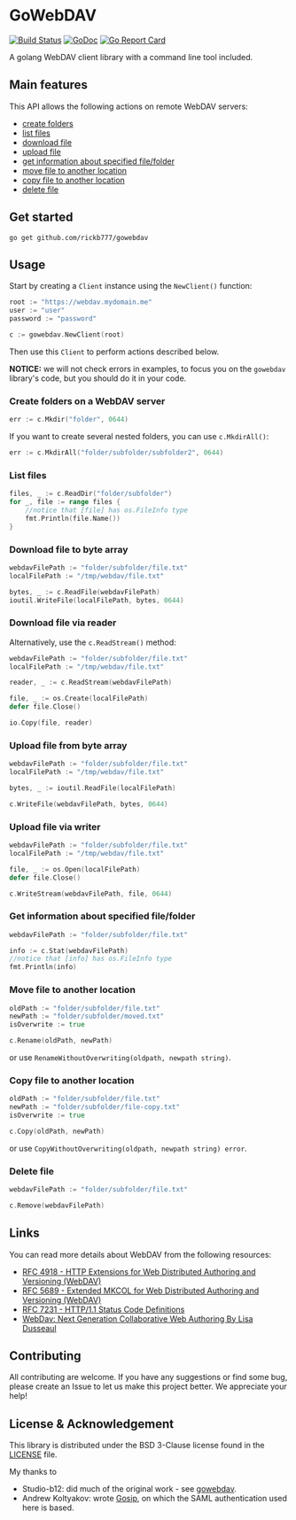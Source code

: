 # GoWebDAV

[![Build Status](https://travis-ci.org/rickb777/gowebdav.svg?branch=master)](https://travis-ci.org/rickb777/gowebdav)
[![GoDoc](https://godoc.org/github.com/rickb777/gowebdav?status.svg)](https://godoc.org/github.com/rickb777/gowebdav)
[![Go Report Card](https://goreportcard.com/badge/github.com/rickb777/gowebdav)](https://goreportcard.com/report/github.com/rickb777/gowebdav)

A golang WebDAV client library with a command line tool included.

## Main features

This API allows the following actions on remote WebDAV servers:
* [create folders](#create-folders-on-a-webdav-server)
* [list files](#list-files)
* [download file](#download-file-to-byte-array)
* [upload file](#upload-file-from-byte-array)
* [get information about specified file/folder](#get-information-about-specified-filefolder)
* [move file to another location](#move-file-to-another-location)
* [copy file to another location](#copy-file-to-another-location)
* [delete file](#delete-file)

## Get started

`go get github.com/rickb777/gowebdav`

## Usage

Start by creating a `Client` instance using the `NewClient()` function:

```go
root := "https://webdav.mydomain.me"
user := "user"
password := "password"

c := gowebdav.NewClient(root)
```

Then use this `Client` to perform actions described below.

**NOTICE:** we will not check errors in examples, to focus you on the `gowebdav` library's code, but you should do it in your code.

### Create folders on a WebDAV server
```go
err := c.Mkdir("folder", 0644)
```
If you want to create several nested folders, you can use `c.MkdirAll()`:
```go
err := c.MkdirAll("folder/subfolder/subfolder2", 0644)
```

### List files
```go
files, _ := c.ReadDir("folder/subfolder")
for _, file := range files {
    //notice that [file] has os.FileInfo type
    fmt.Println(file.Name())
}
```

### Download file to byte array
```go
webdavFilePath := "folder/subfolder/file.txt"
localFilePath := "/tmp/webdav/file.txt"

bytes, _ := c.ReadFile(webdavFilePath)
ioutil.WriteFile(localFilePath, bytes, 0644)
```

### Download file via reader
Alternatively, use the `c.ReadStream()` method:
```go
webdavFilePath := "folder/subfolder/file.txt"
localFilePath := "/tmp/webdav/file.txt"

reader, _ := c.ReadStream(webdavFilePath)

file, _ := os.Create(localFilePath)
defer file.Close()

io.Copy(file, reader)
```

### Upload file from byte array
```go
webdavFilePath := "folder/subfolder/file.txt"
localFilePath := "/tmp/webdav/file.txt"

bytes, _ := ioutil.ReadFile(localFilePath)

c.WriteFile(webdavFilePath, bytes, 0644)
```

### Upload file via writer
```go
webdavFilePath := "folder/subfolder/file.txt"
localFilePath := "/tmp/webdav/file.txt"

file, _ := os.Open(localFilePath)
defer file.Close()

c.WriteStream(webdavFilePath, file, 0644)
```

### Get information about specified file/folder
```go
webdavFilePath := "folder/subfolder/file.txt"

info := c.Stat(webdavFilePath)
//notice that [info] has os.FileInfo type
fmt.Println(info)
```

### Move file to another location
```go
oldPath := "folder/subfolder/file.txt"
newPath := "folder/subfolder/moved.txt"
isOverwrite := true

c.Rename(oldPath, newPath)
```

or use `RenameWithoutOverwriting(oldpath, newpath string)`.

### Copy file to another location
```go
oldPath := "folder/subfolder/file.txt"
newPath := "folder/subfolder/file-copy.txt"
isOverwrite := true

c.Copy(oldPath, newPath)
```

or use `CopyWithoutOverwriting(oldpath, newpath string) error`.

### Delete file
```go
webdavFilePath := "folder/subfolder/file.txt"

c.Remove(webdavFilePath)
```

## Links

You can read more details about WebDAV from the following resources:

* [RFC 4918 - HTTP Extensions for Web Distributed Authoring and Versioning (WebDAV)](https://tools.ietf.org/html/rfc4918)
* [RFC 5689 - Extended MKCOL for Web Distributed Authoring and Versioning (WebDAV)](https://tools.ietf.org/html/rfc5689)
* [RFC 7231 - HTTP/1.1 Status Code Definitions](https://tools.ietf.org/html/rfc7231#section-6 "HTTP/1.1 Status Code Definitions")
* [WebDav: Next Generation Collaborative Web Authoring By Lisa Dusseaul](https://books.google.de/books?isbn=0130652083 "WebDav: Next Generation Collaborative Web Authoring By Lisa Dusseault")

## Contributing

All contributing are welcome. If you have any suggestions or find some bug, please create an Issue to let us make this project better. We appreciate your help!

## License & Acknowledgement

This library is distributed under the BSD 3-Clause license found in the [LICENSE](https://github.com/rickb777/gowebdav/blob/master/LICENSE) file.

My thanks to 

 * Studio-b12: did much of the original work - see [gowebdav](https://github.com/studio-b12/gowebdav).
 * Andrew Koltyakov: wrote [Gosip](https://github.com/koltyakov/gosip), on which the SAML authentication used here is based.  
